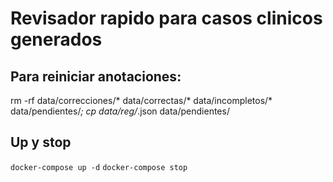 # Revisador rapido para casos clinicos generados

## Para reiniciar anotaciones:
 rm -rf data/correcciones/* data/correctas/* data/incompletos/* data/pendientes/*; cp data/reg/*.json data/pendientes/

## Up y stop
`docker-compose up -d`
`docker-compose stop`